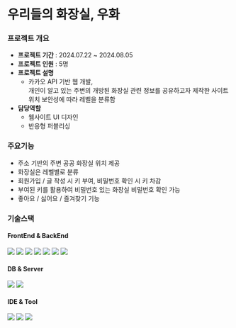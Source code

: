 # 우리들의 화장실, 우화

### 프로젝트 개요
* **프로젝트 기간** : 2024.07.22 ~ 2024.08.05
* **프로젝트 인원** : 5명
* **프로젝트 설명**
  * 카카오 API 기반 웹 개발, <br> 개인이 알고 있는 주변의 개방된 화장실 관련 정보를 공유하고자 제작한 사이트 <br>
  위치 보안성에 따라 레벨을 분류함
* **담당역할**
  * 웹사이트 UI 디자인
  * 반응형 퍼블리싱

### 주요기능
* 주소 기반의 주변 공공 화장실 위치 제공
* 화장실은 레벨별로 분류
* 회원가입 / 글 작성 시 키 부여, 비밀번호 확인 시 키 차감
* 부여된 키를 활용하여 비밀번호 있는 화장실 비밀번호 확인 가능
* 좋아요 / 싫어요 / 즐겨찾기 기능

### 기술스택
#### FrontEnd & BackEnd
<span>
<img src="https://img.shields.io/badge/html5-E34F26?style=for-the-badge&logo=html5&logoColor=white">
<img src="https://img.shields.io/badge/css3-1572B6?style=for-the-badge&logo=css3&logoColor=white">
<img src="https://img.shields.io/badge/javascript-F7DF1E?style=for-the-badge&logo=javascript&logoColor=white">
<img src="https://img.shields.io/badge/jquery-0769AD?style=for-the-badge&logo=jquery&logoColor=white">
<img src="https://img.shields.io/badge/bootstrap-7952B3?style=for-the-badge&logo=bootstrap&logoColor=white">
  <img src="https://img.shields.io/badge/java-007396?style=for-the-badge&logo=java&logoColor=white"/>
<img src="https://img.shields.io/badge/springboot-6DB33F?style=for-the-badge&logo=springboot&logoColor=white">
</span>

#### DB & Server
<span>
<img src="https://img.shields.io/badge/MySQL-4479A1?style=for-the-badge&logo=MySQL&logoColor=white"/>
<img src="https://img.shields.io/badge/Apache Tomcat-F8DC75?style=for-the-badge&logo=apachetomcat&logoColor=black"/>
</span>

#### IDE & Tool 
<span>
<img src="https://img.shields.io/badge/GitHub-181717?style=for-the-badge&logo=GitHub&logoColor=white"/>
<img src="https://img.shields.io/badge/sourcetree-0052CC?style=for-the-badge&logo=sourcetree&logoColor=white"/>
<img src="https://img.shields.io/badge/intellijidea-000000?style=for-the-badge&logo=intellijidea&logoColor=white"/>
</span>




